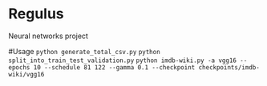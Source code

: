 # Regulus
Neural networks project

#Usage
`python generate_total_csv.py`
`python split_into_train_test_validation.py`
`python imdb-wiki.py -a vgg16 --epochs 10 --schedule 81 122 --gamma 0.1 --checkpoint checkpoints/imdb-wiki/vgg16`